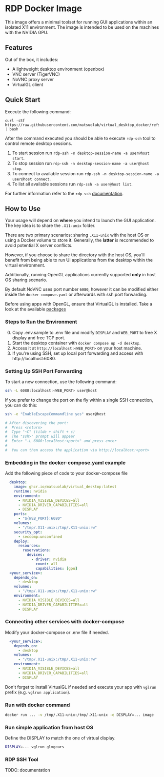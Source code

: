 # RDP Docker Image

This image offers a minimal toolset for running GUI applications within an isolated X11 environment.
The image is intended to be used on the machines with the NVIDIA GPU.

## Features

Out of the box, it includes:

* A lightweight desktop environment (openbox)
* VNC server (TigerVNC)
* NoVNC proxy server
* VirtualGL client

## Quick Start

Execute the following command:

```
curl -sSf https://raw.githubusercontent.com/matsuolab/virtual_desktop_docker/refs/heads/master/install.sh | bash
```

After the command executed you should be able to execute `rdp-ssh` tool to control remote desktop sessions.

1. To start session run `rdp-ssh -n desktop-session-name -a user@host start`.
2. To stop session run `rdp-ssh -n desktop-session-name -a user@host stop`.
3. To connect to available session run `rdp-ssh -n desktop-session-name -a user@host connect`.
4. To list all available sessions run `rdp-ssh -a user@host list`.

For further information refer to the `rdp-ssh` [documentation](#rdp-ssh-tool).


## How to Use

Your usage will depend on **where** you intend to launch the GUI application. The key idea is to share the `.X11-unix` folder.

There are two primary scenarios: sharing `.X11-unix` with the host OS or using a Docker volume to store it. Generally, the **latter** is recommended to avoid potential X server conflicts.

However, if you choose to share the directory with the host OS, you'll benefit from being able to run UI applications from the desktop within the virtual environment.

Additionally, running OpenGL applications currently supported **only** in host OS sharing scenario.

By default NoVNC uses port number `6080`, however it can be modified either inside the `docker-compose.yaml` or afterwards with ssh port forwarding.

Before using apps with OpenGL, ensure that VirtualGL is installed. Take a look at the available [packages](https://github.com/VirtualGL/virtualgl/releases)

### Steps to Run the Environment

0. Copy .env.sample to .env file and modify `DISPLAY` and `WEB_PORT` to free X display and free TCP port.
1. Start the desktop container with `docker compose up -d desktop`.
2. Access it at `http://localhost:<WEB_PORT>` on your host machine.
3. If you're using SSH, set up local port forwarding and access with http://localhost:6080.

### Setting Up SSH Port Forwarding

To start a new connection, use the following command:

```bash
ssh -L 6080:localhost:<WEB_PORT> user@host
```

If you prefer to change the port on the fly within a single SSH connection, you can do this:

```bash
ssh -o "EnableEscapeCommandline yes" user@host

# After discovering the port:
#  Press <return>
#  Type "~C" (tilde + shift + c)
#  The "ssh>" prompt will appear
#  Enter "-L 6080:localhost:<port>" and press enter
#
#  You can then access the application via http://localhost:<port>
```


### Embedding in the docker-compose.yaml example 

Add the following piece of code to your docker-compose file

```yaml
  desktop:
    image: ghcr.io/matsuolab/virtual_desktop:latest
    runtime: nvidia
    environment:
      - NVIDIA_VISIBLE_DEVICES=all
      - NVIDIA_DRIVER_CAPABILITIES=all
      - DISPLAY
    ports:
      - "${WEB_PORT}:6080"
    volumes: 
      - "/tmp/.X11-unix:/tmp/.X11-unix:rw"
    security_opt:
      - seccomp:unconfined
    deploy:
      resources:
        reservations:
          devices:
            - driver: nvidia
              count: all
              capabilities: [gpu]
  <your_service>:
    depends_on:
      - desktop
    volumes: 
      - "/tmp/.X11-unix:/tmp/.X11-unix:rw"
    environment:
      - NVIDIA_VISIBLE_DEVICES=all
      - NVIDIA_DRIVER_CAPABILITIES=all
      - DISPLAY
```

### Connecting other services with docker-compose
Modify your docker-compose or .env file if needed.

```yaml
  <your_service>:
    depends_on:
      - desktop
    volumes: 
      - "/tmp/.X11-unix:/tmp/.X11-unix:rw"
    environment:
      - NVIDIA_VISIBLE_DEVICES=all
      - NVIDIA_DRIVER_CAPABILITIES=all
      - DISPLAY
```

Don't forget to install VirtualGL if needed and execute your app with `vglrun` prefix (e.g. `vglrun application`).

### Run with docker command

```bash
docker run ... -v /tmp/.X11-unix:/tmp/.X11-unix -e DISPLAY=... image
```

### Run simple application from host OS

Define the DISPLAY to match the one of virtual display.

```bash
DISPLAY=... vglrun glxgears
```

### RDP SSH Tool

TODO: documentation
